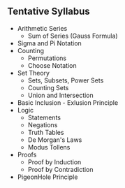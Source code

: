 ## Tentative Syllabus

* Arithmetic Series
    * Sum of Series (Gauss Formula)
* Sigma and Pi Notation
* Counting 
    * Permutations
    * Choose Notation
* Set Theory
    * Sets, Subsets, Power Sets
    * Counting Sets
    * Union and Intersection
* Basic Inclusion - Exlusion Principle
* Logic
    * Statements
    * Negations
    * Truth Tables
    * De Morgan's Laws
    * Modus Tollens
* Proofs
    * Proof by Induction
    * Proof by Contradiction
* PigeonHole Principle 
